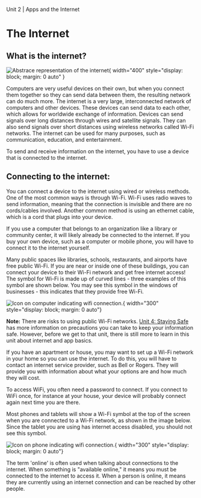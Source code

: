 Unit 2 | Apps and the Internet

# The Internet

## What is the internet?

![Abstrace representation of the internet](/course/2-apps-and-internet/internet-abstract-diagram.png){ width="400" style="display: block; margin: 0 auto" }

Computers are very useful devices on their own, but when you connect them together so they can send data between them, the resulting network can do much more. The internet is a very large, interconnected network of computers and other devices. These devices can send data to each other, which allows for worldwide exchange of information. Devices can send signals over long distances through wires and satellite signals. They can also send signals over short distances using wireless networks called Wi-Fi networks. The internet can be used for many purposes, such as communication, education, and entertainment.

To send and receive information on the internet, you have to use a device that is connected to the internet.

## Connecting to the internet:

You can connect a device to the internet using wired or wireless methods. One of the most common ways is through Wi-Fi. Wi-Fi uses radio waves to send information, meaning that the connection is invisible and there are no cords/cables involved. Another common method is using an ethernet cable, which is a cord that plugs into your device.

If you use a computer that belongs to an organization like a library or community center, it will likely already be connected to the internet. If you buy your own device, such as a computer or mobile phone, you will have to connect it to the internet yourself.

Many public spaces like libraries, schools, restaurants, and airports have free public Wi-Fi. If you are near or inside one of these buildings, you can connect your device to their Wi-Fi network and get free internet access! The symbol for Wi-Fi is made up of curved lines - three examples of this symbol are shown below. You may see this symbol in the windows of businesses - this indicates that they provide free Wi-Fi.

![Icon on computer indicating wifi connection.](/course/2-apps-and-internet/wifi-icons.png){ width="300" style="display: block; margin: 0 auto"}

**Note:** There are risks to using public Wi-Fi networks. [Unit 4: Staying Safe](../4-staying-safe/index.md) has more information on precautions you can take to keep your information safe. However, before we get to that unit, there is still more to learn in this unit about internet and app basics.

If you have an apartment or house, you may want to set up a Wi-Fi network in your home so you can use the internet. To do this, you will have to contact an internet service provider, such as Bell or Rogers. They will provide you with information about what your options are and how much they will cost.

To access WiFi, you often need a password to connect. If you connect to WiFi once, for instance at your house, your device will probably connect again next time you are there.

Most phones and tablets will show a Wi-Fi symbol at the top of the screen when you are connected to a Wi-Fi network, as shown in the image below. Since the tablet you are using has internet access disabled, you should not see this symbol.

![Icon on phone indicating wifi connection.](/course/2-apps-and-internet/wifi-phone-symbol.png){ width="300" style="display: block; margin: 0 auto"}

The term 'online' is often used when talking about connections to the internet. When something is "available online," it means you must be connected to the internet to access it. When a person is online, it means they are currently using an internet connection and can be reached by other people.
